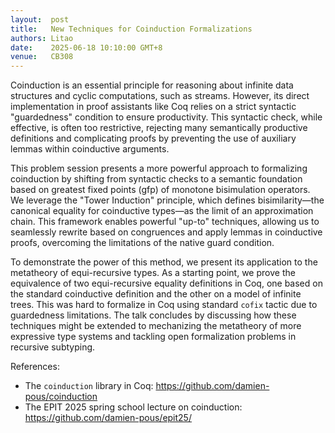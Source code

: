 ```yaml
---
layout:  post
title:   New Techniques for Coinduction Formalizations
authors: Litao
date:    2025-06-18 10:10:00 GMT+8
venue:   CB308
---
```


Coinduction is an essential principle for reasoning about infinite data
structures and cyclic computations, such as streams. However, its
direct implementation in proof assistants like Coq relies on a strict syntactic
"guardedness" condition to ensure productivity. This syntactic check, while
effective, is often too restrictive, rejecting many semantically productive
definitions and complicating proofs by preventing the use of auxiliary lemmas
within coinductive arguments.

This problem session presents a more powerful approach to formalizing
coinduction by shifting from syntactic checks to a semantic foundation based on
greatest fixed points (gfp) of monotone bisimulation operators. We leverage the
"Tower Induction" principle, which defines bisimilarity—the canonical equality
for coinductive types—as the limit of an approximation chain. This framework
enables powerful "up-to" techniques, allowing us to seamlessly rewrite based on
congruences and apply lemmas in coinductive proofs, overcoming the limitations
of the native guard condition.

To demonstrate the power of this method, we present its application to the
metatheory of equi-recursive types. As a starting point, we prove the
equivalence of two equi-recursive equality definitions in Coq, one based on the
standard coinductive definition and the other on a model of infinite trees. This
was hard to formalize in Coq using standard `cofix` tactic due to guardedness
limitations. The talk concludes by discussing how these techniques might be
extended to mechanizing the metatheory of more expressive type systems and
tackling open formalization problems in recursive subtyping.

References:
- The `coinduction` library in Coq: https://github.com/damien-pous/coinduction
- The EPIT 2025 spring school lecture on coinduction: https://github.com/damien-pous/epit25/